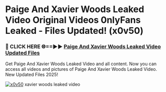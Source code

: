 # Paige And Xavier Woods Leaked Video Original Videos 0nlyFans Leaked - Files Updated! (x0v50)

<h3>🔴 CLICK HERE 🌐==►► <a href="https://tinyurl.com/3hn5wdd3" rel="nofollow">Paige And Xavier Woods Leaked Video Updated Files</a></h3>

Get Paige And Xavier Woods Leaked Video and all content. Now you can access all videos and pictures of Paige And Xavier Woods Leaked Video. New Updated Files 2025!

[![x0v50](https://i.imgur.com/4HnBqBT.gif)](https://tinyurl.com/3hn5wdd3)
xavier woods leaked video